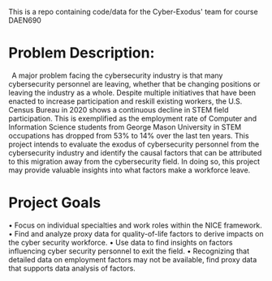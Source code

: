 This is a repo containing code/data for the Cyber-Exodus' team for course DAEN690

# Problem Description:
  
A major problem facing the cybersecurity industry is that many cybersecurity personnel are leaving, whether that be changing positions or leaving the industry as a whole. Despite multiple initiatives that have been enacted to increase participation and reskill existing workers, the U.S. Census Bureau in 2020 shows a continuous decline in STEM field participation. This is exemplified as the employment rate of Computer and Information Science students from George Mason University in STEM occupations has dropped from 53% to 14% over the last ten years. This project intends to evaluate the exodus of cybersecurity personnel from the cybersecurity industry and identify the causal factors that can be attributed to this migration away from the cybersecurity field. In doing so, this project may provide valuable insights into what factors make a workforce leave.  


# Project Goals
•	Focus on individual specialties and work roles within the NICE framework. 
•	Find and analyze proxy data for quality-of-life factors to derive impacts on the cyber security workforce. 
•	Use data to find insights on factors influencing cyber security personnel to exit the field. 
•	Recognizing that detailed data on employment factors may not be available, find proxy data that supports data analysis of factors. 

